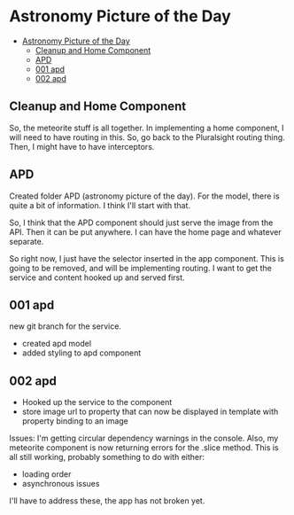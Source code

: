 # Astronomy Picture of the Day

- [Astronomy Picture of the Day](#astronomy-picture-of-the-day)
  - [Cleanup and Home Component](#cleanup-and-home-component)
  - [APD](#apd)
  - [001 apd](#001-apd)
  - [002 apd](#002-apd)

## Cleanup and Home Component

So, the meteorite stuff is all together. In implementing a home component, I will need to have routing in this.
So, go back to the Pluralsight routing thing.
Then, I might have to have interceptors.  

## APD

Created folder APD (astronomy picture of the day).
For the model, there is quite a bit of information. I think I'll start with that.  

So, I think that the APD component should just serve the image from the API.
Then it can be put anywhere. I can have the home page and whatever separate.  

So right now, I just have the selector inserted in the app component. This is going to be removed, and will be implementing routing.
I want to get the service and content hooked up and served first.

## 001 apd

new git branch for the service.

- created apd model
- added styling to apd component  

## 002 apd

- Hooked up the service to the component
- store image url to property that can now be displayed in template with property binding to an image  

Issues: I'm getting circular dependency warnings in the console.
Also, my meteorite component is now returning errors for the .slice method.
This is all still working, probably something to do with either:

- loading order
- asynchronous issues  

I'll have to address these, the app has not broken yet.
